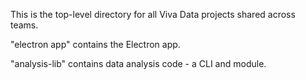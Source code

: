 This is the top-level directory for all Viva Data projects shared across teams.

"electron app" contains the Electron app.

"analysis-lib" contains data analysis code - a CLI and module.


